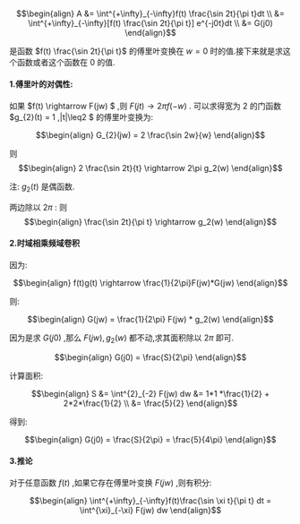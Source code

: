 ####

$$\begin{align}
    A &= \int^{+\infty}_{-\infty}f(t) \frac{\sin 2t}{\pi t}dt \\
    &= \int^{+\infty}_{-\infty}[f(t) \frac{\sin 2t}{\pi t}] e^{-j0t}dt \\
    &= G(j0)
\end{align}$$

是函数 $f(t) \frac{\sin 2t}{\pi t}$ 的傅里叶变换在 $w = 0$ 时的值.接下来就是求这个函数或者这个函数在 $0$ 的值.
#### 1.傅里叶的对偶性:
如果 $f(t) \rightarrow F(jw) $ ,则 $F(jt) \rightarrow 2\pi f(-w)$ .
可以求得宽为 $2$ 的门函数 $g_{2}(t) = 1 ,|t|\leq2 $ 的傅里叶变换为:

$$\begin{align}
    G_{2}(jw) = 2 \frac{\sin 2w}{w}
\end{align}$$

则 
$$\begin{align}
    2 \frac{\sin 2t}{t} \rightarrow 2\pi g_2(w)
\end{align}$$

注: $g_2(t)$ 是偶函数.

两边除以 $2\pi$ :
则 
$$\begin{align}
    \frac{\sin 2t}{\pi t} \rightarrow  g_2(w)
\end{align}$$


#### 2.时域相乘频域卷积
因为:

$$\begin{align}
    f(t)g(t) \rightarrow \frac{1}{2\pi}F(jw)*G(jw)
\end{align}$$

则:

$$\begin{align}
    G(jw) = \frac{1}{2\pi} F(jw) * g_2(w)
\end{align}$$

因为是求 $G(j0)$ ,那么 $F(jw),g_2(w)$ 都不动,求其面积除以 $2\pi$ 即可.

$$\begin{align}
    G(j0) = \frac{S}{2\pi}
\end{align}$$

计算面积:

$$\begin{align}
    S &= \int^{2}_{-2} F(jw) dw
    &= 1*1 *\frac{1}{2} + 2*2*\frac{1}{2} \\
    &= \frac{5}{2}
\end{align}$$

得到:

$$\begin{align}
    G(j0) = \frac{S}{2\pi} = \frac{5}{4\pi}
\end{align}$$



#### 3.推论
对于任意函数 $f(t)$ ,如果它存在傅里叶变换 $F(jw)$ ,则有积分:

$$\begin{align}
    \int^{+\infty}_{-\infty}f(t)\frac{\sin \xi t}{\pi t} dt = \int^{\xi}_{-\xi} F(jw) dw 
\end{align}$$

